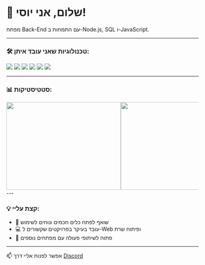 # 👋 שלום, אני יוסי!

מפתח Back-End עם התמחות ב-Node.js, SQL ו-JavaScript.

---

### 🛠️ טכנולוגיות שאני עובד איתן:

<p>
  <img src="https://img.shields.io/badge/-Node.js-339933?style=flat&logo=node.js&logoColor=white" />
  <img src="https://img.shields.io/badge/-JavaScript-F7DF1E?style=flat&logo=javascript&logoColor=black" />
  <img src="https://img.shields.io/badge/-SQL-4479A1?style=flat&logo=postgresql&logoColor=white" />
  <img src="https://img.shields.io/badge/-Bootstrap-563D7C?style=flat&logo=bootstrap&logoColor=white" />
  <img src="https://img.shields.io/badge/-HTML5-E34F26?style=flat&logo=html5&logoColor=white" />
  <img src="https://img.shields.io/badge/-CSS3-1572B6?style=flat&logo=css3&logoColor=white" />
</p>

---

### 📊 סטטיסטיקות:
<div align="center" style="overflow: hidden; display: flex; justify-content:space-around;">
  <img height="230" width="300" src="https://wakatime.com/share/@yossefbatash/3edd0505-5473-4362-94df-17e046083509.png"> 
  <img height="230" width="300" src="https://wakatime.com/share/@yossefbatash/ab117543-7617-47cb-ba6f-bde5aaf31c66.png"> 
  <img src="https://github-readme-stats.vercel.app/api?username=Yossi-Batash&show_icons=true&theme=dark&count_private=true&include_all_commits=true">
</div>
---

### 💡 קצת עליי:

- 🎯 שואף לפתח כלים חכמים ונוחים לשימוש
- 💻 עובד בעיקר בפרויקטים שקשורים ל-Web ופיתוח שרת
- 👥 פתוח לשיתופי פעולה עם מפתחים נוספים

---

📫 אפשר לפנות אליי דרך [Discord](https://discord.com/users/1160579148788543619)
